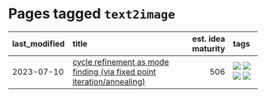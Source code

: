# Pages tagged `text2image`

|last_modified|title|est. idea maturity|tags
|:---|:---|---:|:---|
|2023-07-10|[cycle refinement as mode finding (via fixed point iteration/annealing)](../cycle_refinement_as_modefinding.md)|506|[![](https://img.shields.io/badge/tag-experimental-d5ffe)](../tags/experimental.md) [![](https://img.shields.io/badge/tag-publication-e168be)](../tags/publication.md) [![](https://img.shields.io/badge/tag-text2image-297b32)](../tags/text2image.md) [![](https://img.shields.io/badge/tag-text2video-4ed36d)](../tags/text2video.md)|